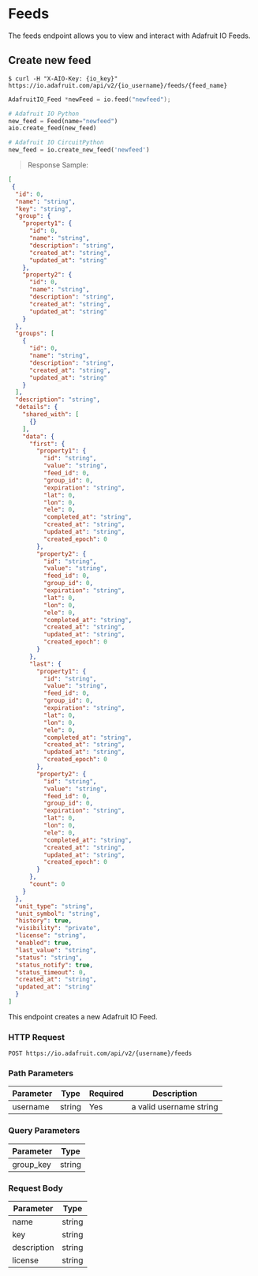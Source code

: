 # Feeds
The feeds endpoint allows you to view and interact with 
Adafruit IO Feeds.

## Create new feed

```shell
$ curl -H "X-AIO-Key: {io_key}" https://io.adafruit.com/api/v2/{io_username}/feeds/{feed_name}
```

```cpp
AdafruitIO_Feed *newFeed = io.feed("newfeed");
```

```python
# Adafruit IO Python
new_feed = Feed(name="newfeed")
aio.create_feed(new_feed)

# Adafruit IO CircuitPython
new_feed = io.create_new_feed('newfeed')
```

> Response Sample:

```json
[
 {
  "id": 0,
  "name": "string",
  "key": "string",
  "group": {
    "property1": {
      "id": 0,
      "name": "string",
      "description": "string",
      "created_at": "string",
      "updated_at": "string"
    },
    "property2": {
      "id": 0,
      "name": "string",
      "description": "string",
      "created_at": "string",
      "updated_at": "string"
    }
  },
  "groups": [
    {
      "id": 0,
      "name": "string",
      "description": "string",
      "created_at": "string",
      "updated_at": "string"
    }
  ],
  "description": "string",
  "details": {
    "shared_with": [
      {}
    ],
    "data": {
      "first": {
        "property1": {
          "id": "string",
          "value": "string",
          "feed_id": 0,
          "group_id": 0,
          "expiration": "string",
          "lat": 0,
          "lon": 0,
          "ele": 0,
          "completed_at": "string",
          "created_at": "string",
          "updated_at": "string",
          "created_epoch": 0
        },
        "property2": {
          "id": "string",
          "value": "string",
          "feed_id": 0,
          "group_id": 0,
          "expiration": "string",
          "lat": 0,
          "lon": 0,
          "ele": 0,
          "completed_at": "string",
          "created_at": "string",
          "updated_at": "string",
          "created_epoch": 0
        }
      },
      "last": {
        "property1": {
          "id": "string",
          "value": "string",
          "feed_id": 0,
          "group_id": 0,
          "expiration": "string",
          "lat": 0,
          "lon": 0,
          "ele": 0,
          "completed_at": "string",
          "created_at": "string",
          "updated_at": "string",
          "created_epoch": 0
        },
        "property2": {
          "id": "string",
          "value": "string",
          "feed_id": 0,
          "group_id": 0,
          "expiration": "string",
          "lat": 0,
          "lon": 0,
          "ele": 0,
          "completed_at": "string",
          "created_at": "string",
          "updated_at": "string",
          "created_epoch": 0
        }
      },
      "count": 0
    }
  },
  "unit_type": "string",
  "unit_symbol": "string",
  "history": true,
  "visibility": "private",
  "license": "string",
  "enabled": true,
  "last_value": "string",
  "status": "string",
  "status_notify": true,
  "status_timeout": 0,
  "created_at": "string",
  "updated_at": "string"
  }
]
```

This endpoint creates a new Adafruit IO Feed.

### HTTP Request

`POST https://io.adafruit.com/api/v2/{username}/feeds`


### Path Parameters

Parameter |   Type  |  Required | Description
--------- | ------- | --------- | -----------
username | string | Yes | a valid username string

### Query Parameters
Parameter |   Type  |
--------- | ------- |
group_key | string |

### Request Body
Parameter |   Type  |
--------- | ------- |
name | string
key | string
description | string
license | string
